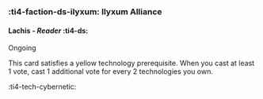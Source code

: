 ### :ti4-faction-ds-ilyxum: **Ilyxum Alliance**

####  Lachis - _Reader_ :ti4-ds:

Ongoing

This card satisfies a yellow technology prerequisite.
When you cast at least 1 vote, cast 1 additional vote for every 2 technologies you own.

:ti4-tech-cybernetic: